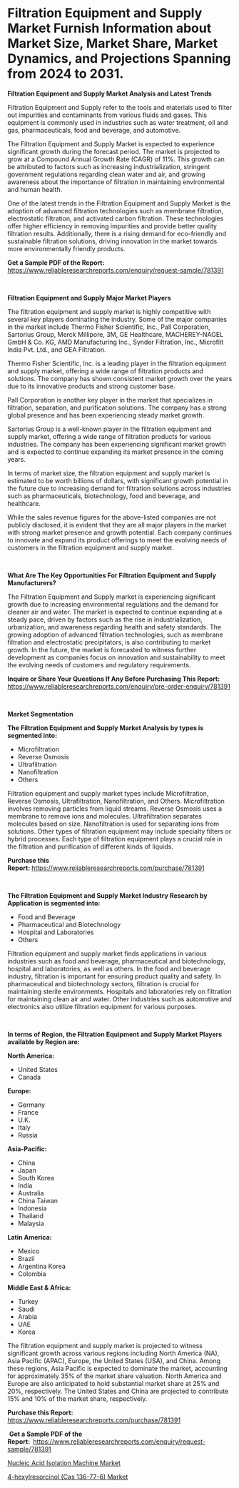 <p><h1>Filtration Equipment and Supply Market Furnish Information about Market Size, Market Share, Market Dynamics, and Projections Spanning from 2024 to 2031.</h1></p><p><strong>Filtration Equipment and Supply Market Analysis and Latest Trends</strong></p>
<p><p>Filtration Equipment and Supply refer to the tools and materials used to filter out impurities and contaminants from various fluids and gases. This equipment is commonly used in industries such as water treatment, oil and gas, pharmaceuticals, food and beverage, and automotive.</p><p>The Filtration Equipment and Supply Market is expected to experience significant growth during the forecast period. The market is projected to grow at a Compound Annual Growth Rate (CAGR) of 11%. This growth can be attributed to factors such as increasing industrialization, stringent government regulations regarding clean water and air, and growing awareness about the importance of filtration in maintaining environmental and human health.</p><p>One of the latest trends in the Filtration Equipment and Supply Market is the adoption of advanced filtration technologies such as membrane filtration, electrostatic filtration, and activated carbon filtration. These technologies offer higher efficiency in removing impurities and provide better quality filtration results. Additionally, there is a rising demand for eco-friendly and sustainable filtration solutions, driving innovation in the market towards more environmentally friendly products.</p></p>
<p><strong>Get a Sample PDF of the Report:&nbsp;</strong> <a href="https://www.reliableresearchreports.com/enquiry/request-sample/781391">https://www.reliableresearchreports.com/enquiry/request-sample/781391</a></p>
<p>&nbsp;</p>
<p><strong>Filtration Equipment and Supply Major Market Players</strong></p>
<p><p>The filtration equipment and supply market is highly competitive with several key players dominating the industry. Some of the major companies in the market include Thermo Fisher Scientific, Inc., Pall Corporation, Sartorius Group, Merck Millipore, 3M, GE Healthcare, MACHEREY-NAGEL GmbH & Co. KG, AMD Manufacturing Inc., Synder Filtration, Inc., Microfilt India Pvt. Ltd., and GEA Filtration.</p><p>Thermo Fisher Scientific, Inc. is a leading player in the filtration equipment and supply market, offering a wide range of filtration products and solutions. The company has shown consistent market growth over the years due to its innovative products and strong customer base.</p><p>Pall Corporation is another key player in the market that specializes in filtration, separation, and purification solutions. The company has a strong global presence and has been experiencing steady market growth.</p><p>Sartorius Group is a well-known player in the filtration equipment and supply market, offering a wide range of filtration products for various industries. The company has been experiencing significant market growth and is expected to continue expanding its market presence in the coming years.</p><p>In terms of market size, the filtration equipment and supply market is estimated to be worth billions of dollars, with significant growth potential in the future due to increasing demand for filtration solutions across industries such as pharmaceuticals, biotechnology, food and beverage, and healthcare.</p><p>While the sales revenue figures for the above-listed companies are not publicly disclosed, it is evident that they are all major players in the market with strong market presence and growth potential. Each company continues to innovate and expand its product offerings to meet the evolving needs of customers in the filtration equipment and supply market.</p></p>
<p>&nbsp;</p>
<p><strong>What Are The Key Opportunities For Filtration Equipment and Supply Manufacturers?</strong></p>
<p><p>The Filtration Equipment and Supply market is experiencing significant growth due to increasing environmental regulations and the demand for cleaner air and water. The market is expected to continue expanding at a steady pace, driven by factors such as the rise in industrialization, urbanization, and awareness regarding health and safety standards. The growing adoption of advanced filtration technologies, such as membrane filtration and electrostatic precipitators, is also contributing to market growth. In the future, the market is forecasted to witness further development as companies focus on innovation and sustainability to meet the evolving needs of customers and regulatory requirements.</p></p>
<p><strong>Inquire or Share Your Questions If Any Before Purchasing This Report:</strong> <a href="https://www.reliableresearchreports.com/enquiry/pre-order-enquiry/781391">https://www.reliableresearchreports.com/enquiry/pre-order-enquiry/781391</a></p>
<p>&nbsp;</p>
<p><strong>Market Segmentation</strong></p>
<p><strong>The Filtration Equipment and Supply Market Analysis by types is segmented into:</strong></p>
<p><ul><li>Microfiltration</li><li>Reverse Osmosis</li><li>Ultrafiltration</li><li>Nanofiltration</li><li>Others</li></ul></p>
<p><p>Filtration equipment and supply market types include Microfiltration, Reverse Osmosis, Ultrafiltration, Nanofiltration, and Others. Microfiltration involves removing particles from liquid streams. Reverse Osmosis uses a membrane to remove ions and molecules. Ultrafiltration separates molecules based on size. Nanofiltration is used for separating ions from solutions. Other types of filtration equipment may include specialty filters or hybrid processes. Each type of filtration equipment plays a crucial role in the filtration and purification of different kinds of liquids.</p></p>
<p><strong>Purchase this Report:&nbsp;</strong><a href="https://www.reliableresearchreports.com/purchase/781391">https://www.reliableresearchreports.com/purchase/781391</a></p>
<p>&nbsp;</p>
<p><strong>The Filtration Equipment and Supply Market Industry Research by Application is segmented into:</strong></p>
<p><ul><li>Food and Beverage</li><li>Pharmaceutical and Biotechnology</li><li>Hospital and Laboratories</li><li>Others</li></ul></p>
<p><p>Filtration equipment and supply market finds applications in various industries such as food and beverage, pharmaceutical and biotechnology, hospital and laboratories, as well as others. In the food and beverage industry, filtration is important for ensuring product quality and safety. In pharmaceutical and biotechnology sectors, filtration is crucial for maintaining sterile environments. Hospitals and laboratories rely on filtration for maintaining clean air and water. Other industries such as automotive and electronics also utilize filtration equipment for various purposes.</p></p>
<p>&nbsp;</p>
<p><strong>In terms of Region, the Filtration Equipment and Supply Market Players available by Region are:</strong></p>
<p>
    <p> <strong> North America: </strong>
        <ul>
            <li>United States</li>
            <li>Canada</li>
        </ul>
        </p> 
    <p> <strong> Europe: </strong>
        <ul>
            <li>Germany</li>
            <li>France</li>
            <li>U.K.</li>
            <li>Italy</li>
            <li>Russia</li>
        </ul>
        </p> 
    <p> <strong> Asia-Pacific: </strong>
        <ul>
            <li>China</li>
            <li>Japan</li>
            <li>South Korea</li>
            <li>India</li>
            <li>Australia</li>
            <li>China Taiwan</li>
            <li>Indonesia</li>
            <li>Thailand</li>
            <li>Malaysia</li>
        </ul>
        </p> 
    <p> <strong> Latin America: </strong>
        <ul>
            <li>Mexico</li>
            <li>Brazil</li>
            <li>Argentina Korea</li>
            <li>Colombia</li>
        </ul>
        </p> 
    <p> <strong> Middle East & Africa: </strong>
        <ul>
            <li>Turkey</li>
            <li>Saudi</li>
            <li>Arabia</li>
            <li>UAE</li>
            <li>Korea</li>
        </ul>
    </p>
    </p>
<p><p>The filtration equipment and supply market is projected to witness significant growth across various regions including North America (NA), Asia Pacific (APAC), Europe, the United States (USA), and China. Among these regions, Asia Pacific is expected to dominate the market, accounting for approximately 35% of the market share valuation. North America and Europe are also anticipated to hold substantial market share at 25% and 20%, respectively. The United States and China are projected to contribute 15% and 10% of the market share, respectively.</p></p>
<p><strong>Purchase this Report: </strong><a href="https://www.reliableresearchreports.com/purchase/781391">https://www.reliableresearchreports.com/purchase/781391</a></p>
<p>&nbsp;<strong>Get a Sample PDF of the Report:&nbsp;&nbsp;</strong><a href="https://www.reliableresearchreports.com/enquiry/request-sample/781391">https://www.reliableresearchreports.com/enquiry/request-sample/781391</a></p>
<p><strong></strong></p>
<p><p><a href="https://issuu.com/reportprime-2/docs/nucleic-acid-isolation-machine-market-size-2030.pp">Nucleic Acid Isolation Machine Market</a></p><p><a href="https://issuu.com/reportprime-2/docs/4-hexylresorcinol-cas-136-77-6-market-size-2030.pp">4-hexylresorcinol (Cas 136-77-6) Market</a></p></p>